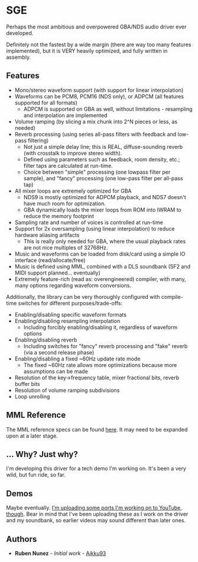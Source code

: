# SGE

Perhaps the most ambitious and overpowered GBA/NDS audio driver ever developed.

Definitely not the fastest by a wide margin (there are way too many features implemented), but it is VERY heavily optimized, and fully written in assembly.

## Features

* Mono/stereo waveform support (with support for linear interpolation)
* Waveforms can be PCM8, PCM16 (NDS only), or ADPCM (all features supported for all formats)
  * ADPCM is supported on GBA as well, without limitations - resampling and interpolation are implemented
* Volume ramping (by slicing a mix chunk into 2^N pieces or less, as needed)
* Reverb processing (using series all-pass filters with feedback and low-pass filtering)
  * Not just a simple delay line; this is REAL, diffuse-sounding reverb (with crosstalk to improve stereo width).
  * Defined using parameters such as feedback, room density, etc.; filter taps are calculated at run-time.
  * Choice between "simple" processing (one lowpass filter per sample), and "fancy" processing (one low-pass filter per all-pass tap)
* All mixer loops are extremely optimized for GBA
  * NDS9 is mostly optimized for ADPCM playback, and NDS7 doesn't have much room for optimization.
  * GBA dynamically loads the mixer loops from ROM into IWRAM to reduce the memory footprint
* Sampling rate and number of voices is controlled at run-time
* Support for 2x oversampling (using linear interpolation) to reduce hardware aliasing artifacts
  * This is really only needed for GBA, where the usual playback rates are not nice multiples of 32768Hz.
* Music and waveforms can be loaded from disk/card using a simple IO interface (read/allocate/free)
* Music is defined using MML, combined with a DLS soundbank (SF2 and MIDI support planned... eventually)
* Extremely feature-rich (read as: overengineered) compiler, with many, many options regarding waveform conversions.

Additionally, the library can be very thoroughly configured with compile-time switches for different purposes/trade-offs:
* Enabling/disabling specific waveform formats
* Enabling/disabling resampling interpolation
  * Including forcibly enabling/disabling it, regardless of waveform options
* Enabling/disabling reverb
  * Including switches for "fancy" reverb processing and "fake" reverb (via a second release phase)
* Enabling/disabling a fixed ~60Hz update rate mode
  * The fixed ~60Hz rate allows more optimizations because more assumptions can be made
* Resolution of the key->frequency table, mixer fractional bits, reverb buffer bits
* Resolution of volume ramping subdivisions
* Loop unrolling

## MML Reference

The MML reference specs can be found [here](docs/MML.md). It may need to be expanded upon at a later stage.

## ... Why? Just why?

I'm developing this driver for a tech demo I'm working on. It's been a very wild, but fun ride, so far.

## Demos

Maybe eventually. [I'm uploading some ports I'm working on to YouTube, though](https://www.youtube.com/@Aikku93). Bear in mind that I've been uploading these as I work on the driver and my soundbank, so earlier videos may sound different than later ones.

## Authors
* **Ruben Nunez** - *Initial work* - [Aikku93](https://github.com/Aikku93)
